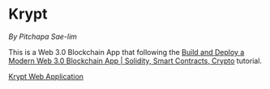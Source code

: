 # Krypt
*By Pitchapa Sae-lim*

This is a Web 3.0 Blockchain App that following the [Build and Deploy a Modern Web 3.0 Blockchain App | Solidity, Smart Contracts, Crypto](https://www.youtube.com/watch?v=Wn_Kb3MR_cU) tutorial.

[Krypt Web Application](https://krypt-6210546421.netlify.app/)